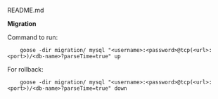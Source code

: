 README.md


**Migration**

Command to run:

        goose -dir migration/ mysql "<username>:<password>@tcp(<url>:<port>)/<db-name>?parseTime=true" up

For rollback:

        goose -dir migration/ mysql "<username>:<password>@tcp(<url>:<port>)/<db-name>?parseTime=true" down

